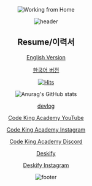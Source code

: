 <div align="center">

<img src="https://github.com/user-attachments/assets/36d3b765-e000-4175-85e4-2ac41845f85d" alt="Working from Home">

![header](https://capsule-render.vercel.app/api?type=waving&color=B897FF&height=250&section=header&text=Code%20King%20Academy%20🌏&fontSize=60&fontColor=ffffff)

## Resume/이력서


[English Version](https://sun-sailboat-5a9.notion.site/RESUME-JuKangPark-132413513c674b5d81ddecd6963dfcba?pvs=4) 

[한국어 버전](https://sun-sailboat-5a9.notion.site/JuKangPark-983a14449514465ca618de9ff2d66177?pvs=4)


  
[![Hits](https://hits.seeyoufarm.com/api/count/incr/badge.svg?url=https%3A%2F%2Fgithub.com%2Fgjbae1212%2Fhit-counter&count_bg=%23B897FF&title_bg=%23BE3DD9&icon=github.svg&icon_color=%23E7E7E7&title=visit&edge_flat=false)](https://hits.seeyoufarm.com)


![Anurag's GitHub stats](https://github-readme-stats.vercel.app/api?username=jukangpark&show_icons=true&theme=cobalt)

[devlog](https://jkng-96.gitbook.io/devlog)

[Code King Academy YouTube](https://www.youtube.com/channel/UCJoqs9hXVD2gdZusrhSRN9A)

[Code King Academy Instagram](https://www.instagram.com/code_king_academy/)

[Code King Academy Discord](https://discord.gg/qfqvBp3Z)


[Deskify](https://deskify-bay.vercel.app)

[Deskify Instagram](https://www.instagram.com/deskify_official/)

![footer](https://capsule-render.vercel.app/api?type=waving&color=B897FF&height=100&section=footer)

</div>
